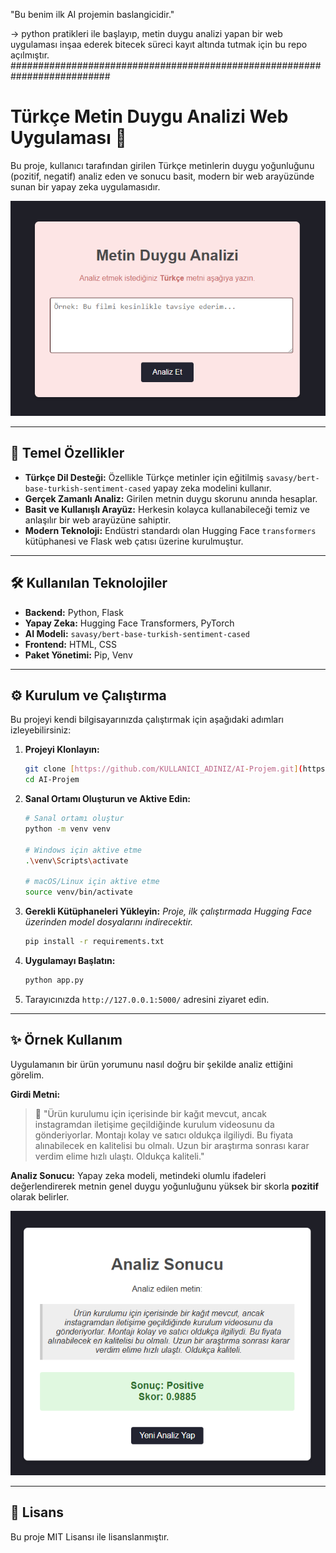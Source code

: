 
"Bu benim ilk AI projemin baslangicidir." 

-> python pratikleri ile başlayıp, metin duygu analizi yapan bir web uygulaması inşaa ederek bitecek süreci kayıt altında tutmak için bu repo açılmıştır.
##########################################################################

# Türkçe Metin Duygu Analizi Web Uygulaması 💬

Bu proje, kullanıcı tarafından girilen Türkçe metinlerin duygu yoğunluğunu (pozitif, negatif) analiz eden ve sonucu basit, modern bir web arayüzünde sunan bir yapay zeka uygulamasıdır.

![Uygulamanın ana ekranı](./assets/ana-ekran.png)

---

## 🚀 Temel Özellikler

* **Türkçe Dil Desteği:** Özellikle Türkçe metinler için eğitilmiş `savasy/bert-base-turkish-sentiment-cased` yapay zeka modelini kullanır.
* **Gerçek Zamanlı Analiz:** Girilen metnin duygu skorunu anında hesaplar.
* **Basit ve Kullanışlı Arayüz:** Herkesin kolayca kullanabileceği temiz ve anlaşılır bir web arayüzüne sahiptir.
* **Modern Teknoloji:** Endüstri standardı olan Hugging Face `transformers` kütüphanesi ve Flask web çatısı üzerine kurulmuştur.

---

## 🛠️ Kullanılan Teknolojiler

* **Backend:** Python, Flask
* **Yapay Zeka:** Hugging Face Transformers, PyTorch
* **AI Modeli:** `savasy/bert-base-turkish-sentiment-cased`
* **Frontend:** HTML, CSS
* **Paket Yönetimi:** Pip, Venv

---

## ⚙️ Kurulum ve Çalıştırma

Bu projeyi kendi bilgisayarınızda çalıştırmak için aşağıdaki adımları izleyebilirsiniz:

1.  **Projeyi Klonlayın:**
    ```bash
    git clone [https://github.com/KULLANICI_ADINIZ/AI-Projem.git](https://github.com/KULLANICI_ADINIZ/AI-Projem.git)
    cd AI-Projem
    ```

2.  **Sanal Ortamı Oluşturun ve Aktive Edin:**
    ```bash
    # Sanal ortamı oluştur
    python -m venv venv

    # Windows için aktive etme
    .\venv\Scripts\activate

    # macOS/Linux için aktive etme
    source venv/bin/activate
    ```

3.  **Gerekli Kütüphaneleri Yükleyin:**
    *Proje, ilk çalıştırmada Hugging Face üzerinden model dosyalarını indirecektir.*
    ```bash
    pip install -r requirements.txt
    ```

4.  **Uygulamayı Başlatın:**
    ```bash
    python app.py
    ```

5.  Tarayıcınızda `http://127.0.0.1:5000/` adresini ziyaret edin.

---

## ✨ Örnek Kullanım

Uygulamanın bir ürün yorumunu nasıl doğru bir şekilde analiz ettiğini görelim.

**Girdi Metni:**
> 💬 "Ürün kurulumu için içerisinde bir kağıt mevcut, ancak instagramdan iletişime geçildiğinde kurulum videosunu da gönderiyorlar. Montajı kolay ve satıcı oldukça ilgiliydi. Bu fiyata alınabilecek en kalitelisi bu olmalı. Uzun bir araştırma sonrası karar verdim elime hızlı ulaştı. Oldukça kaliteli."

**Analiz Sonucu:**
Yapay zeka modeli, metindeki olumlu ifadeleri değerlendirerek metnin genel duygu yoğunluğunu yüksek bir skorla **pozitif** olarak belirler.

![Örnek bir pozitif analiz sonucu](./assets/sonuc-ekrani.png)

---

## 📄 Lisans

Bu proje MIT Lisansı ile lisanslanmıştır.
